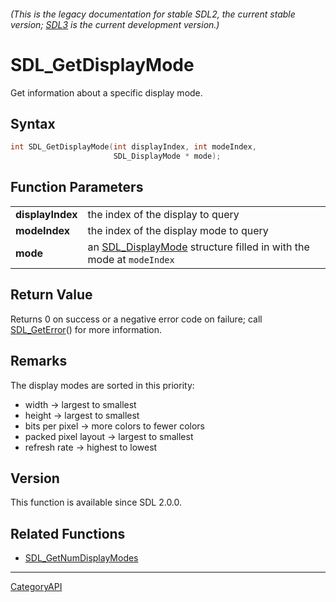 ###### (This is the legacy documentation for stable SDL2, the current stable version; [SDL3](https://wiki.libsdl.org/SDL3/) is the current development version.)
# SDL_GetDisplayMode

Get information about a specific display mode.

## Syntax

```c
int SDL_GetDisplayMode(int displayIndex, int modeIndex,
                       SDL_DisplayMode * mode);

```

## Function Parameters

|                      |                                                                                        |
| -------------------- | -------------------------------------------------------------------------------------- |
| **displayIndex**     | the index of the display to query                                                      |
| **modeIndex**        | the index of the display mode to query                                                 |
| **mode**             | an [SDL_DisplayMode](SDL_DisplayMode.md) structure filled in with the mode at `modeIndex` |

## Return Value

Returns 0 on success or a negative error code on failure; call
[SDL_GetError](SDL_GetError.md)() for more information.

## Remarks

The display modes are sorted in this priority:

- width -> largest to smallest
- height -> largest to smallest
- bits per pixel -> more colors to fewer colors
- packed pixel layout -> largest to smallest
- refresh rate -> highest to lowest

## Version

This function is available since SDL 2.0.0.

## Related Functions

* [SDL_GetNumDisplayModes](SDL_GetNumDisplayModes.md)

----
[CategoryAPI](CategoryAPI.md)
